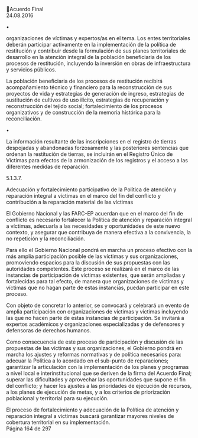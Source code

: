 Acuerdo Final  
24.08.2016 

•

organizaciones de víctimas y expertos/as en el tema. Los entes territoriales deberán participar 
activamente en la implementación de la política de restitución y contribuir desde la formulación 
de sus planes territoriales de desarrollo en la atención integral de la población beneficiaria de los 
procesos de restitución, incluyendo la inversión en obras de infraestructura y servicios públicos. 
 
La  población  beneficiaria  de  los  procesos  de  restitución  recibirá  acompañamiento  técnico  y 
financiero para la reconstrucción de sus proyectos de vida y estrategias de generación de ingreso, 
estrategias de sustitución de cultivos de uso ilícito, estrategias de recuperación y reconstrucción 
del tejido social; fortalecimiento de los procesos organizativos y de construcción de la memoria 
histórica para la reconciliación.  

 
•

La información resultante de las inscripciones en el registro de tierras despojadas y abandonadas 
forzosamente y las posteriores sentencias que ordenan la restitución de tierras, se incluirán en el 
Registro  Único  de  Víctimas  para  efectos  de  la  armonización  de  los  registros  y  el  acceso  a  las 
diferentes medidas de reparación.  

 
5.1.3.7.

Adecuación  y  fortalecimiento  participativo  de  la  Política  de  atención  y  reparación 
integral  a  víctimas  en  el  marco  del  fin  del  conflicto  y  contribución  a  la  reparación 
material de las víctimas 

 
El  Gobierno  Nacional  y  las  FARC-EP  acuerdan  que  en  el  marco  del  fin  de  conflicto  es  necesario 
fortalecer  la  Política  de  atención  y  reparación  integral  a  víctimas,  adecuarla  a  las  necesidades  y 
oportunidades de este nuevo contexto, y asegurar que contribuya de manera efectiva a la convivencia, 
la no repetición y la reconciliación. 
 
Para ello el Gobierno Nacional pondrá en marcha un proceso efectivo con la más amplia participación 
posible de las víctimas y sus organizaciones, promoviendo espacios para la discusión de sus propuestas 
con  las  autoridades  competentes.  Este  proceso  se  realizará  en  el  marco  de  las  instancias  de 
participación de víctimas existentes, que serán ampliadas y fortalecidas para tal efecto, de manera que 
organizaciones de víctimas y víctimas que no hagan parte de estas instancias, puedan participar en 
este proceso.  
 
Con objeto de concretar lo anterior, se convocará y celebrará un evento de amplia participación con 
organizaciones  de  víctimas  y  víctimas  incluyendo  las  que  no  hacen  parte  de  estas  instancias  de 
participación.  Se  invitará  a  expertos  académicos  y  organizaciones  especializadas  y  de  defensores  y 
defensoras de derechos humanos.  
 
Como consecuencia de este proceso de participación y discusión de las propuestas de las víctimas y 
sus  organizaciones,  el  Gobierno  pondrá  en  marcha  los  ajustes  y  reformas    normativas  y  de  política 
necesarios  para:  adecuar  la  Política  a  lo  acordado  en  el  sub-punto  de  reparaciones;  garantizar  la 
articulación con la implementación de los planes y programas a nivel local e interinstitucional que se 
deriven  de  la  firma  del  Acuerdo  Final;  superar  las  dificultades  y  aprovechar  las  oportunidades  que 
supone el fin del conflicto; y hacer los ajustes a las prioridades de ejecución de recursos, a los planes 
de ejecución de metas, y a los criterios de priorización poblacional y territorial para su ejecución. 
 
El proceso de fortalecimiento y adecuación de la Política de atención y reparación integral a víctimas 
buscará garantizar mayores niveles de cobertura territorial en su implementación.  
Página 164 de 297 
 

